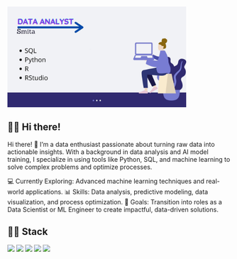 <img src="./SmitaAnalyst.jpg" width="80%" height="80%">  

## :woman_technologist: Hi there!
Hi there! 👋 I’m a data enthusiast passionate about turning raw data into actionable insights. With a background in data analysis and AI model training, I specialize in using tools like Python, SQL, and machine learning to solve complex problems and optimize processes.

💻 Currently Exploring: Advanced machine learning techniques and real-world applications.
📊 Skills: Data analysis, predictive modeling, data visualization, and process optimization.
🚀 Goals: Transition into roles as a Data Scientist or ML Engineer to create impactful, data-driven solutions.
## :woman_technologist: Stack
![](https://img.shields.io/badge/Language-SQL-blue) ![](https://img.shields.io/badge/Language-R-blue) ![](https://img.shields.io/badge/Language-Python-blue) ![](https://img.shields.io/badge/Theory-Statistics-orange) ![](https://img.shields.io/badge/Theory-Mathematics-orange) 


<!--
**SmitaSoniS/SmitaSoniS** is a ✨ _special_ ✨ repository because its `README.md` (this file) appears on your GitHub profile.

Here are some ideas to get you started:

- 🔭 I’m currently working on ...
- 🌱 I’m currently learning ...
- 👯 I’m looking to collaborate on ...
- 🤔 I’m looking for help with ...
- 💬 Ask me about ...
- 📫 How to reach me: ...
- 😄 Pronouns: ...
- ⚡ Fun fact: ...
-->
